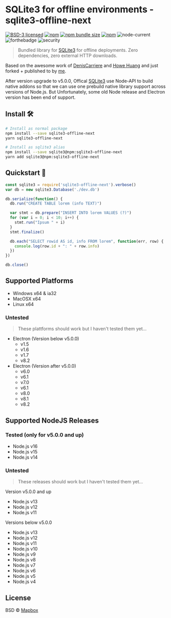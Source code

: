 # SQLite3 for offline environments - sqlite3-offline-next
[![BSD-3 licensed](https://img.shields.io/github/license/nicolaiort/sqlite3-offline-next?style=for-the-badge)](https://raw.githubusercontent.com/nicolaiort/sqlite3-offline-next/master/LICENSE)
[![npm](https://img.shields.io/npm/v/sqlite3-offline-next?style=for-the-badge)](https://www.npmjs.com/package/sqlite3-offline-next)
[![npm bundle size](https://img.shields.io/bundlephobia/min/sqlite3-offline-next?style=for-the-badge)](https://www.npmjs.com/package/sqlite3-offline-next)
[![npm](https://img.shields.io/npm/dw/sqlite3-offline-next?style=for-the-badge)](https://www.npmjs.com/package/sqlite3-offline-next)
![node-current](https://img.shields.io/node/v/sqlite3-offline-next?style=for-the-badge)
![forthebadge](https://img.shields.io/badge/fuck%20it-ship%20it-ff69b4?style=for-the-badge)
![security](https://img.shields.io/badge/security%20by-offline-lightgray?style=for-the-badge)

> Bundled library for [SQLite3](https://github.com/mapbox/node-sqlite3) for offline deployments.
> Zero dependencies, zero external HTTP downloads.

Based on the awesome work of [DenisCarriere](https://github.com/DenisCarriere) and [Howe Huang](https://github.com/shihuihzh) and just forked + published to by [me](https://github.com/nicolaiort).

After version upgrade to v5.0.0, Offical [SQLite3](https://github.com/mapbox/node-sqlite3) use Node-API to build native addons so that we can use one prebuild native library support across versions of Node.js. But Unfortunately, some old Node release and Electron version has been end of support.

## Install 🛠

```bash
# Install as normal package
npm install --save sqlite3-offline-next
yarn sqlite3-offline-next

# Install as sqlite3 alias
npm install --save sqlite3@npm:sqlite3-offline-next
yarn add sqlite3@npm:sqlite3-offline-next
```

## Quickstart 🚀

```javascript
const sqlite3 = require('sqlite3-offline-next').verbose()
var db = new sqlite3.Database('./dev.db')

db.serialize(function() {
  db.run("CREATE TABLE lorem (info TEXT)")

  var stmt = db.prepare("INSERT INTO lorem VALUES (?)")
  for (var i = 0; i < 10; i++) {
    stmt.run("Ipsum " + i)
  }
  stmt.finalize()

  db.each("SELECT rowid AS id, info FROM lorem", function(err, row) {
    console.log(row.id + ": " + row.info)
  })
})

db.close()
```


## Supported Platforms

- Windows x64 & ia32
- MacOSX x64
- Linux x64

### Untested
> These plattforms should work but I haven't tested them yet...

- Electron (Version below v5.0.0)
  - v1.5
  - v1.6
  - v1.7
  - v8.2
- Electron (Version after v5.0.0)
  - v6.0
  - v6.1
  - v7.0
  - v6.1
  - v8.0
  - v8.1
  - v8.2

## Supported NodeJS Releases

### Tested (only for v5.0.0 and up)

- Node.js v16
- Node.js v15
- Node.js v14

### Untested
> These releases should work but I haven't tested them yet...

Version v5.0.0 and up
- Node.js v13
- Node.js v12
- Node.js v11

Versions below v5.0.0
- Node.js v13
- Node.js v12
- Node.js v11
- Node.js v10
- Node.js v9
- Node.js v8
- Node.js v7
- Node.js v6
- Node.js v5
- Node.js v4

## License

BSD © [Mapbox](https://github.com/mapbox/node-sqlite3)
